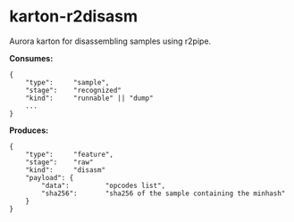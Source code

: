 # karton-r2disasm
Aurora karton for disassembling samples using r2pipe.

**Consumes:**
```
{
    "type":     "sample",
    "stage":    "recognized"
    "kind":     "runnable" || "dump"
    ...
} 
```

**Produces:**
```
{
    "type":     "feature",
    "stage":    "raw"
    "kind":     "disasm"  
    "payload": {
        "data":         "opcodes list",
        "sha256":       "sha256 of the sample containing the minhash"
    }
}
```